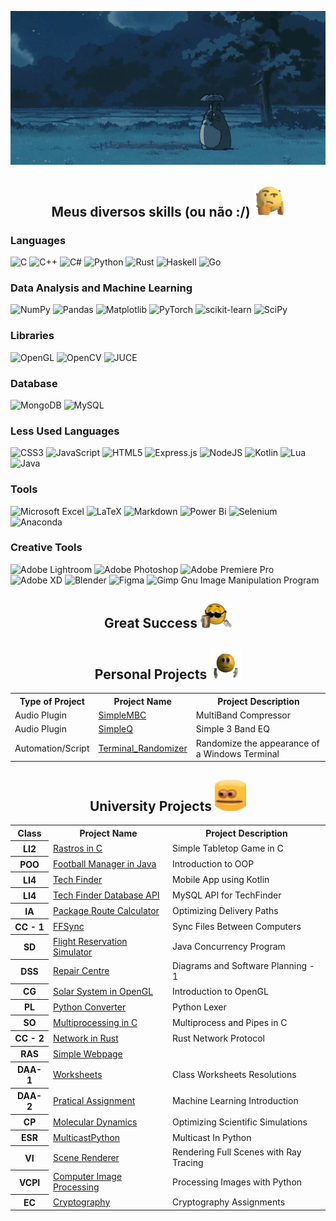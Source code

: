 <p align = "center">
    <img src="https://github.com/LucasVerdelho/LucasVerdelho/blob/main/readme_assets/totoro.gif"/>
</p>

<h2 align="center">Meus diversos skills (ou não :/) 
<img src="https://github.com/LucasVerdelho/LucasVerdelho/blob/main/readme_assets/hmmm.gif" width="50">
</h2>

### Languages
![C](https://img.shields.io/badge/c-%2300599C.svg?style=for-the-badge&logo=c&logoColor=white)
![C++](https://img.shields.io/badge/c++-%2300599C.svg?style=for-the-badge&logo=c%2B%2B&logoColor=white)
![C#](https://img.shields.io/badge/c%23-%23239120.svg?style=for-the-badge&logo=csharp&logoColor=white)
![Python](https://img.shields.io/badge/python-3670A0?style=for-the-badge&logo=python&logoColor=ffdd54)
![Rust](https://img.shields.io/badge/rust-%23000000.svg?style=for-the-badge&logo=rust&logoColor=white)
![Haskell](https://img.shields.io/badge/Haskell-5e5086?style=for-the-badge&logo=haskell&logoColor=white)
![Go](https://img.shields.io/badge/go-%2300ADD8.svg?style=for-the-badge&logo=go&logoColor=white)

### Data Analysis and Machine Learning
![NumPy](https://img.shields.io/badge/numpy-%23013243.svg?style=for-the-badge&logo=numpy&logoColor=white)
![Pandas](https://img.shields.io/badge/pandas-%23150458.svg?style=for-the-badge&logo=pandas&logoColor=white)
![Matplotlib](https://img.shields.io/badge/Matplotlib-%23ffffff.svg?style=for-the-badge&logo=Matplotlib&logoColor=black)
![PyTorch](https://img.shields.io/badge/PyTorch-%23EE4C2C.svg?style=for-the-badge&logo=PyTorch&logoColor=white)
![scikit-learn](https://img.shields.io/badge/scikit--learn-%23F7931E.svg?style=for-the-badge&logo=scikit-learn&logoColor=white)
![SciPy](https://img.shields.io/badge/SciPy-%230C55A5.svg?style=for-the-badge&logo=scipy&logoColor=%white)

### Libraries
![OpenGL](https://img.shields.io/badge/OpenGL-%23FFFFFF.svg?style=for-the-badge&logo=opengl)
![OpenCV](https://img.shields.io/badge/opencv-%23white.svg?style=for-the-badge&logo=opencv&logoColor=white)
![JUCE](https://img.shields.io/badge/JUCE-%23white.svg?style=for-the-badge&logo=JUCE&logoColor=white)

### Database
![MongoDB](https://img.shields.io/badge/MongoDB-%234ea94b.svg?style=for-the-badge&logo=mongodb&logoColor=white)
![MySQL](https://img.shields.io/badge/mysql-%2300f.svg?style=for-the-badge&logo=mysql&logoColor=white)

### Less Used Languages
![CSS3](https://img.shields.io/badge/css3-%231572B6.svg?style=for-the-badge&logo=css3&logoColor=white)
![JavaScript](https://img.shields.io/badge/javascript-%23323330.svg?style=for-the-badge&logo=javascript&logoColor=%23F7DF1E)
![HTML5](https://img.shields.io/badge/html5-%23E34F26.svg?style=for-the-badge&logo=html5&logoColor=white)
![Express.js](https://img.shields.io/badge/express.js-%23404d59.svg?style=for-the-badge&logo=express&logoColor=%2361DAFB)
![NodeJS](https://img.shields.io/badge/node.js-6DA55F?style=for-the-badge&logo=node.js&logoColor=white)
![Kotlin](https://img.shields.io/badge/kotlin-%237F52FF.svg?style=for-the-badge&logo=kotlin&logoColor=white)
![Lua](https://img.shields.io/badge/lua-%232C2D72.svg?style=for-the-badge&logo=lua&logoColor=white)
![Java](https://img.shields.io/badge/java-%23ED8B00.svg?style=for-the-badge&logo=openjdk&logoColor=white)

### Tools
![Microsoft Excel](https://img.shields.io/badge/Microsoft_Excel-217346?style=for-the-badge&logo=microsoft-excel&logoColor=white)
![LaTeX](https://img.shields.io/badge/latex-%23008080.svg?style=for-the-badge&logo=latex&logoColor=white)
![Markdown](https://img.shields.io/badge/markdown-%23000000.svg?style=for-the-badge&logo=markdown&logoColor=white)
![Power Bi](https://img.shields.io/badge/power_bi-F2C811?style=for-the-badge&logo=powerbi&logoColor=black)
![Selenium](https://img.shields.io/badge/-selenium-%43B02A?style=for-the-badge&logo=selenium&logoColor=white)
![Anaconda](https://img.shields.io/badge/Anaconda-%2344A833.svg?style=for-the-badge&logo=anaconda&logoColor=white)

### Creative Tools
![Adobe Lightroom](https://img.shields.io/badge/Adobe%20Lightroom-31A8FF.svg?style=for-the-badge&logo=Adobe%20Lightroom&logoColor=white)
![Adobe Photoshop](https://img.shields.io/badge/adobe%20photoshop-%2331A8FF.svg?style=for-the-badge&logo=adobe%20photoshop&logoColor=white)
![Adobe Premiere Pro](https://img.shields.io/badge/Adobe%20Premiere%20Pro-9999FF.svg?style=for-the-badge&logo=Adobe%20Premiere%20Pro&logoColor=white)
![Adobe XD](https://img.shields.io/badge/Adobe%20XD-470137?style=for-the-badge&logo=Adobe%20XD&logoColor=#FF61F6)
![Blender](https://img.shields.io/badge/blender-%23F5792A.svg?style=for-the-badge&logo=blender&logoColor=white)
![Figma](https://img.shields.io/badge/figma-%23F24E1E.svg?style=for-the-badge&logo=figma&logoColor=white)
![Gimp Gnu Image Manipulation Program](https://img.shields.io/badge/Gimp-657D8B?style=for-the-badge&logo=gimp&logoColor=FFFFFF)






<h2 align="center">
    Great Success
    <img src="https://github.com/LucasVerdelho/LucasVerdelho/blob/main/readme_assets/success.gif" width="50">
</h2>
 
<p align="center">

<div align="center">
<h2> Personal Projects
    <img src="https://github.com/LucasVerdelho/LucasVerdelho/blob/main/readme_assets/Nice.gif" width="50">
</h2>
<table>
    <tr>
        <th> Type of Project </th>
        <th> Project Name </th>
        <th> Project Description </th>
    </tr>
    <tr>
        <td> Audio Plugin </td>
        <td> <a href="https://github.com/LucasVerdelho/SimpleMBC">SimpleMBC</a> </td>
        <td> MultiBand Compressor </td>
    </tr>
    <tr>
        <td> Audio Plugin </td>
        <td> <a href="https://github.com/LucasVerdelho/SimpleQ">SimpleQ</a> </td>
        <td> Simple 3 Band EQ </td>
    </tr>
    <tr>
        <td> Automation/Script </td>
        <td> <a href="https://github.com/LucasVerdelho/Terminal_Randomizer">Terminal_Randomizer</a> </td>
        <td> Randomize the appearance of a Windows Terminal </td>
    </tr>
</table>

</p>
</div>

<div align="center">
<p align="center">
<div align="center">
<p align="center">
<h2> University Projects 
    <img src="https://github.com/LucasVerdelho/LucasVerdelho/blob/main/readme_assets/intense_eyes.gif" width="50">
</h2>
    <table>
	    <tr>
		    <th> Class </th>
		    <th> Project Name </th>
		    <th> Project Description </th>
	    </tr>
	    <tr>
			<th> LI2 </th>
			<td> <a href="https://github.com/LucasVerdelho/LI2-Project"> Rastros in C </a> </td>
			<td> Simple Tabletop Game in C </td>
	    </tr>
		<tr>
			<th> POO </th>
			<td> <a href="https://github.com/LucasVerdelho/POO-Project"> Football Manager in Java </a></td>
			<td> Introduction to OOP </td>
		 </tr>
		<tr>
			<th> LI4 </th>
			<td><a href="https://github.com/afonsofrancof/TechFinder"> Tech Finder</a> </td>
			<td> Mobile App using Kotlin </td>
		</tr>
		<tr>
            <th> LI4 </th>
			<td><a href="https://github.com/afonsofrancof/TechFinder-Database-API"> Tech Finder Database API</a></td>
			<td> MySQL API for TechFinder </td>
		</tr>
		<tr>
			<th> IA </th>
			<td> <a href="https://github.com/LucasVerdelho/IA-Project">  Package Route Calculator </a></td>
			<td> Optimizing Delivery Paths </td>
		</tr>
		<tr>
			<th> CC - 1 </th>
			<td><a href="https://github.com/LucasVerdelho/CC-First_Project">  FFSync </a> </td>
			<td> Sync Files Between Computers </td>
		</tr>
		<tr>
			<th> SD </th>
			<td> <a href="https://github.com/LucasVerdelho/SD-First_Project">  Flight Reservation Simulator </a> </td>
			<td> Java Concurrency Program </td>
		</tr>
		<tr>
			<th> DSS </th>
			<td> <a href="https://github.com/LucasVerdelho/DSS-Project"> Repair Centre </a></td>
			<td> Diagrams and Software Planning - 1 </td>
		</tr>
		<tr>
			<th> CG </th>
			<td><a href="https://github.com/lucasverdelho/ProjetoCG-FINAL">  Solar System in OpenGL </a></td>
			<td> Introduction to OpenGL </td>
		</tr>
		<tr>
			<th> PL </th>
			<td> <a href="https://github.com/LucasVerdelho/PL-Project"> Python Converter </a></td>
			<td> Python Lexer </td>
		</tr>
	    	<tr>
			<th> SO </th>
			<td> <a href="https://github.com/LucasVerdelho/SO-Project"> Multiprocessing in C</a></td>
			<td> Multiprocess and Pipes in C </td>
		</tr>
	    	<tr>
			<th> CC - 2</th>
			<td> <a href="https://github.com/LucasVerdelho/rust-cc"> Network in Rust </td>
			<td> Rust Network Protocol </td>
		</tr>
		<!-- Mestrado -->
		<tr>
			<th> RAS </th>
			<td> <a href="https://github.com/lucasverdelho/ras_micro"> Simple Webpage </td>
		</tr>
		<tr>
			<th> DAA-1 </th>
			<td> <a href="https://github.com/lucasverdelho/DAA_Worksheets"> Worksheets </a></td>
			<td> Class Worksheets Resolutions </td>
		</tr>
		<tr>
			<th> DAA-2 </th>
			<td> <a href="https://github.com/lucasverdelho/trabalho_daa"> Pratical Assignment </a></td>
			<td> Machine Learning Introduction </td>
		</tr>
		<tr>
			<th> CP </th>
			<td> <a href="https://github.com/lucasverdelho/molecular_dynamics"> Molecular Dynamics </a></td>
			<td> Optimizing Scientific Simulations </td>
		</tr>
		<tr>
			<th> ESR </th>
			<td> <a href="https://github.com/lucasverdelho/multicastpy"> MulticastPython </a></td>
			<td> Multicast In Python </td>
		</tr>
		<tr>
			<th> VI </th>
			<td> <a href="https://github.com/lucasverdelho/VI-Renderer"> Scene Renderer </a></td>
			<td> Rendering Full Scenes with Ray Tracing </td>
		</tr>
		<tr>
			<th> VCPI </th>
			<td> <a href="https://github.com/lucasverdelho/VCPI"> Computer Image Processing </a></td>
			<td> Processing Images with Python </td>
		</tr>
		<tr>
			<th> EC </th>
			<td> <a href="https://github.com/lucasverdelho/EC"> Cryptography </a></td>
			<td> Cryptography Assignments </td>
		</tr>
	</table>
</p>
</div>
